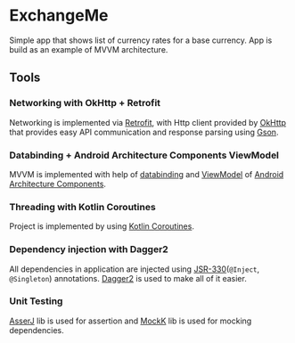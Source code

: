 # ExchangeMe 

Simple app that shows list of currency rates for a base currency. 
App is build as an example of MVVM architecture.

## Tools

### Networking with OkHttp + Retrofit

Networking is implemented via [Retrofit](https://square.github.io/retrofit/), with Http client provided by [OkHttp](http://square.github.io/okhttp/) that provides easy API communication and response parsing using [Gson](https://github.com/google/gson).

### Databinding + Android Architecture Components ViewModel

MVVM is implemented with help of [databinding](https://developer.android.com/topic/libraries/data-binding/) and [ViewModel](https://developer.android.com/topic/libraries/architecture/viewmodel) of [Android Architecture Components](https://developer.android.com/topic/libraries/architecture/).

### Threading with Kotlin Coroutines

Project is implemented by using [Kotlin Coroutines](https://kotlinlang.org/docs/reference/coroutines-overview.html).

### Dependency injection with Dagger2

All dependencies in application are injected using [JSR-330](https://www.jcp.org/en/jsr/detail?id=330)(`@Inject`, `@Singleton`) annotations. [Dagger2](https://google.github.io/dagger/) is used to make all of it easier. 

### Unit Testing

[AsserJ](https://joel-costigliola.github.io/assertj/) lib is used for assertion and [MockK](https://mockk.io/) lib is used for mocking dependencies.